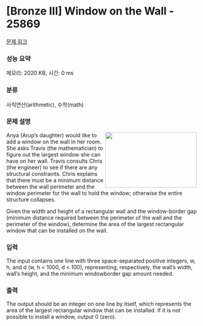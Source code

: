 # [Bronze III] Window on the Wall - 25869 

[문제 링크](https://www.acmicpc.net/problem/25869) 

### 성능 요약

메모리: 2020 KB, 시간: 0 ms

### 분류

사칙연산(arithmetic), 수학(math)

### 문제 설명

<p><img alt="" src="https://upload.acmicpc.net/fc781aa3-f60c-4a61-aef7-e279ee1f6349/-/preview/" style="width: 242px; height: 147px; float: right;">Anya (Arup’s daughter) would like to add a window on the wall in her room. She asks Travis (the mathematician) to figure out the largest window she can have on her wall. Travis consults Chris (the engineer) to see if there are any structural constraints. Chris explains that there must be a minimum distance between the wall perimeter and the window perimeter for the wall to hold the window; otherwise the entire structure collapses.</p>

<p>Given the width and height of a rectangular wall and the window-border gap (minimum distance required between the perimeter of the wall and the perimeter of the window), determine the area of the largest rectangular window that can be installed on the wall.</p>

### 입력 

 <p>The input contains one line with three space-separated positive integers, w, h, and d (w, h < 1000, d < 100), representing, respectively, the wall’s width, wall’s height, and the minimum windowborder gap amount needed.</p>

### 출력 

 <p>The output should be an integer on one line by itself, which represents the area of the largest rectangular window that can be installed. If it is not possible to install a window, output 0 (zero).</p>

